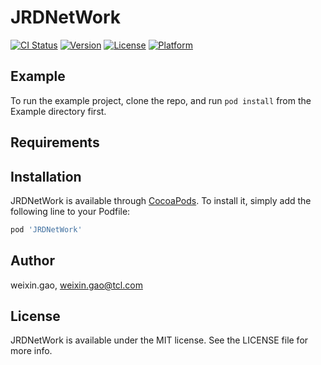 # JRDNetWork

[![CI Status](https://img.shields.io/travis/weixin.gao/JRDNetWork.svg?style=flat)](https://travis-ci.org/weixin.gao/JRDNetWork)
[![Version](https://img.shields.io/cocoapods/v/JRDNetWork.svg?style=flat)](https://cocoapods.org/pods/JRDNetWork)
[![License](https://img.shields.io/cocoapods/l/JRDNetWork.svg?style=flat)](https://cocoapods.org/pods/JRDNetWork)
[![Platform](https://img.shields.io/cocoapods/p/JRDNetWork.svg?style=flat)](https://cocoapods.org/pods/JRDNetWork)

## Example

To run the example project, clone the repo, and run `pod install` from the Example directory first.

## Requirements

## Installation

JRDNetWork is available through [CocoaPods](https://cocoapods.org). To install
it, simply add the following line to your Podfile:

```ruby
pod 'JRDNetWork'
```

## Author

weixin.gao, weixin.gao@tcl.com

## License

JRDNetWork is available under the MIT license. See the LICENSE file for more info.
